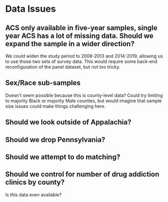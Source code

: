 
# Data Issues

## ACS only available in five-year samples, single year ACS has a lot of missing data. Should we expand the sample in a wider direction?

We could widen the study period to 2008-2013 and 2014-2019, allowing us to use those two sets of survey data. This would require some back-end reconfiguration of the panel dataset, but not too tricky.
 
## Sex/Race sub-samples

Doesn't seem possible because this is county-level data? Could try limiting to majority Black or majority Male counties, but would imagine that sample size issues could make things challenging here.

## Should we look outside of Appalachia?


## Should we drop Pennsylvania?


## Should we attempt to do matching?


## Should we control for number of drug addiction clinics by county?

Is this data even available?
